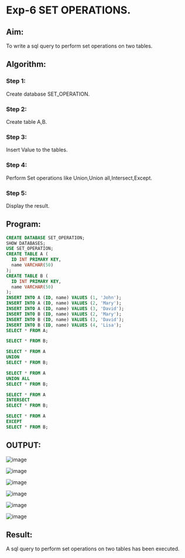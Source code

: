 # Exp-6 SET OPERATIONS.
## Aim:
To write a sql query to perform set operations on two tables.
## Algorithm:
### Step 1:
Create database SET_OPERATION.
### Step 2:
Create table A,B.
### Step 3:
Insert Value to the tables.
### Step 4:
Perform Set operations like Union,Union all,Intersect,Except.
### Step 5:
Display the result.
## Program:
```sql
CREATE DATABASE SET_OPERATION;
SHOW DATABASES;
USE SET_OPERATION;
CREATE TABLE A (
  ID INT PRIMARY KEY,
  name VARCHAR(50)
);
CREATE TABLE B (
  ID INT PRIMARY KEY,
  name VARCHAR(50)
);
INSERT INTO A (ID, name) VALUES (1, 'John');
INSERT INTO A (ID, name) VALUES (2, 'Mary');
INSERT INTO A (ID, name) VALUES (3, 'David');
INSERT INTO B (ID, name) VALUES (2, 'Mary');
INSERT INTO B (ID, name) VALUES (3, 'David');
INSERT INTO B (ID, name) VALUES (4, 'Lisa');
SELECT * FROM A;

SELECT * FROM B;

SELECT * FROM A
UNION
SELECT * FROM B;

SELECT * FROM A
UNION ALL
SELECT * FROM B;

SELECT * FROM A
INTERSECT
SELECT * FROM B;

SELECT * FROM A
EXCEPT
SELECT * FROM B;
```
## OUTPUT:
![image](https://github.com/Karthikeyan21001828/DBMS_EX06/assets/93427303/202fb0df-e171-40d0-b076-e41be6a2b3f6)

![image](https://github.com/Karthikeyan21001828/DBMS_EX06/assets/93427303/6e0967b9-5c32-447d-aee6-8fa4bf633737)

![image](https://github.com/Karthikeyan21001828/DBMS_EX06/assets/93427303/18a16064-571e-4f13-a61c-95c4fe3cc606)

![image](https://github.com/Karthikeyan21001828/DBMS_EX06/assets/93427303/30baeb4f-8564-4eac-acd4-2c4a7d902b2f)

![image](https://github.com/Karthikeyan21001828/DBMS_EX06/assets/93427303/d931f7f8-d8a1-4d4c-87ce-dafe3e6d2285)

![image](https://github.com/Karthikeyan21001828/DBMS_EX06/assets/93427303/de1b03d4-220f-4229-aa9c-15fd33e4ac64)


## Result:
A sql query to perform set operations on two tables has been executed.
